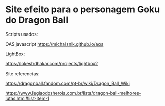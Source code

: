 # Site efeito para o personagem Goku do Dragon Ball

Scripts usados:

OAS javascript
https://michalsnik.github.io/aos

LightBox:

https://lokeshdhakar.com/projects/lightbox2

Site referencias:

https://dragonball.fandom.com/pt-br/wiki/Dragon_Ball_Wiki

https://www.legiaodosherois.com.br/lista/dragon-ball-melhores-lutas.html#list-item-1
